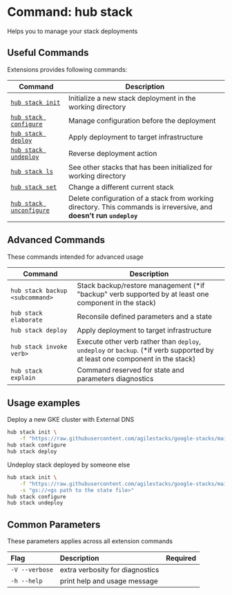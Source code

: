 # Command: hub stack

Helps you to manage your stack deployments

## Useful Commands

Extensions provides following commands:

| Command   | Description
| --------- | ---------
| [`hub stack init`](hub-stack-init.md) | Initialize a new stack deployment in the working directory |
| [`hub stack configure`](hub-stack-configure.md) | Manage configuration before the deployment |
| [`hub stack deploy`](hub-stack-deploy.md) | Apply deployment to target infrastructure |
| [`hub stack undeploy`](hub-stack-undeploy.md) | Reverse deployment action |
| [`hub stack ls`](hub-stack-ls.md) | See other stacks that has been initialized for working directory |
| [`hub stack set`](hub-stack-set.md) | Change a different current stack |
| [`hub stack unconfigure`](hub-stack-uncfonfigure.md) | Delete configuration of a stack from working directory. This commands is irreversive, and __doesn't run `undeploy`__

## Advanced Commands

These commands intended for advanced usage

| Command   | Description
| --------- | ---------
| `hub stack backup <subcommand>` | Stack backup/restore management (*if "backup" verb supported by at least one component in the stack)|
| `hub stack elaborate` | Reconsile defined parameters and a state |
| `hub stack deploy` | Apply deployment to target infrastructure |
| `hub stack invoke verb>` | Execute other verb rather than `deploy`, `undeploy` or `backup`. (*if verb supported by at least one component in the stack)|
| `hub stack explain` | Command reserved for state and parameters diagnostics |

## Usage examples

Deploy a new GKE cluster with External DNS

```bash
hub stack init \
    -f "https://raw.githubusercontent.com/agilestacks/google-stacks/main/hub-just-gke.yaml"
hub stack configure
hub stack deploy
```

Undeploy stack deployed by someone else

```bash
hub stack init \
    -f "https://raw.githubusercontent.com/agilestacks/google-stacks/main/hub-just-gke.yaml" \
    -s "gs://<gs path to the state file>"
hub stack configure
hub stack undeploy
```

## Common Parameters

These parameters applies across all extension commands

| Flag   | Description | Required
| :-------- | :-------- | :-: |
| `-V --verbose` | extra verbosity for diagnostics | |
| `-h --help` | print help and usage message | |

